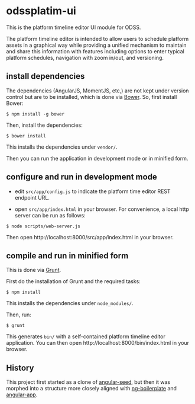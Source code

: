 odssplatim-ui
=============

This is the platform timeline editor UI module for ODSS.

The platform timeline editor is intended to allow users to schedule platform
assets in a graphical way while providing a unified mechanism to maintain and
share this information with features including options to enter typical
platform schedules, navigation with zoom in/out, and versioning.


## install dependencies ##

The dependencies (AngularJS, MomentJS, etc,) are not kept under version
control but are to be installed, which is done via [Bower](http://bower.io/).
So, first install Bower:

```shell
$ npm install -g bower
```

Then, install the dependencies:
```shell
$ bower install
```
This installs the dependencies under `vendor/`.

Then you can run the application in development mode or in minified form.

## configure and run in development mode ##

- edit `src/app/config.js` to indicate the platform time editor REST endpoint
URL.

- open `src/app/index.html` in your browser.
For convenience, a local http server can be run as follows:
```shell
$ node scripts/web-server.js
```
Then open http://localhost:8000/src/app/index.html in your browser.

## compile and run in minified form ##

This is done via [Grunt](http://gruntjs.com/).

First do the installation of Grunt and the required tasks:

```shell
$ npm install
```
This installs the dependencies under `node_modules/`.

Then, run:
```shell
$ grunt
```
This generates `bin/` with a self-contained platform timeline editor
application. You can then open http://localhost:8000/bin/index.html in your
browser.


## History ##

This project first started as a clone of
[angular-seed](https://github.com/angular/angular-seed), but then it was
morphed into a structure more closely aligned with
[ng-boilerplate](https://github.com/ngbp/ng-boilerplate/) and
[angular-app](https://github.com/angular-app/angular-app/tree/master/client).

